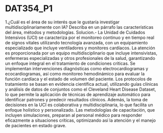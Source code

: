 # DAT354_P1

1.¿Cuál es el área de su interés que le gustaría investigar multidisciplinariamente con IA? Describa en un párrafo las características del área, métodos y metodologías. 
Solucion.-
La Unidad de Cuidados Intensivos (UCI) se caracteriza por el monitoreo continuo y en tiempo real de signos vitales utilizando tecnología avanzada, con un equipamiento especializado que incluye ventiladores y monitores cardíacos. La atención es proporcionada por un equipo multidisciplinario que incluye intensivistas, enfermeras especializadas y otros profesionales de la salud, garantizando un enfoque integral en el tratamiento de condiciones críticas. Se implementan intervenciones diagnósticas como electrocardiogramas y ecocardiogramas, así como monitoreo hemodinámico para evaluar la función cardíaca y el estado de volumen del paciente. Los protocolos de tratamiento se basan en evidencia científica actual, utilizando guías clínicas y análisis de datos de conjuntos como el Cleveland Heart Disease Dataset, lo que permite la aplicación de técnicas de aprendizaje automático para identificar patrones y predecir resultados clínicos. Además, la toma de decisiones en la UCI es colaborativa y multidisciplinaria, lo que facilita un enfoque holístico y personalizado. Las metodologías de capacitación, que incluyen simulaciones, preparan al personal médico para responder eficazmente a situaciones críticas, optimizando así la atención y el manejo de pacientes en estado grave.
